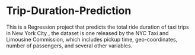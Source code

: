 # Trip-Duration-Prediction
This is a Regression project that predicts the total ride duration of taxi trips in New York City , the dataset  is one released by the NYC Taxi and Limousine Commission, which includes pickup time, geo-coordinates, number of passengers, and several other variables.

